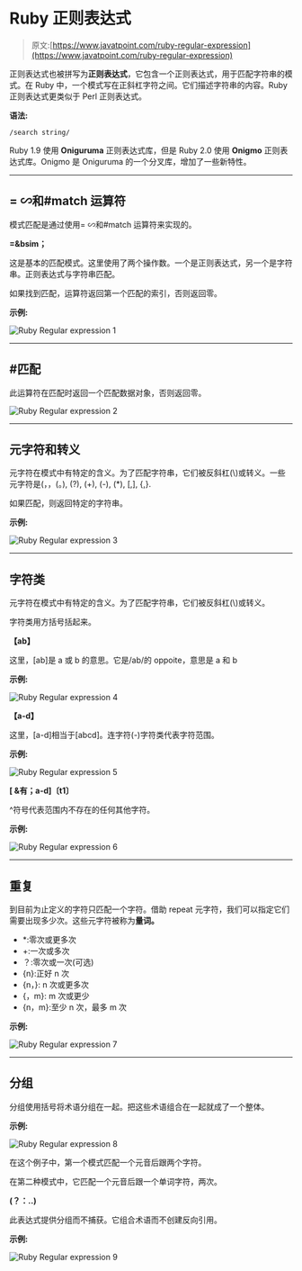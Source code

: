 # Ruby 正则表达式

> 原文:[https://www.javatpoint.com/ruby-regular-expression](https://www.javatpoint.com/ruby-regular-expression)

正则表达式也被拼写为**正则表达式**，它包含一个正则表达式，用于匹配字符串的模式。在 Ruby 中，一个模式写在正斜杠字符之间。它们描述字符串的内容。Ruby 正则表达式更类似于 Perl 正则表达式。

**语法:**

```
/search string/

```

Ruby 1.9 使用 **Oniguruma** 正则表达式库，但是 Ruby 2.0 使用 **Onigmo** 正则表达式库。Onigmo 是 Oniguruma 的一个分叉库，增加了一些新特性。

* * *

## = &bsim;和#match 运算符

模式匹配是通过使用= &bsim;和#match 运算符来实现的。

**=&bsim；**

这是基本的匹配模式。这里使用了两个操作数。一个是正则表达式，另一个是字符串。正则表达式与字符串匹配。

如果找到匹配，运算符返回第一个匹配的索引，否则返回零。

**示例:**

![Ruby Regular expression 1](../Images/56e04b85cbc54595d378d4dace8a9aa6.png)

* * *

## #匹配

此运算符在匹配时返回一个匹配数据对象，否则返回零。

![Ruby Regular expression 2](../Images/7d373358c57982d7783f891b7010cd56.png)

* * *

## 元字符和转义

元字符在模式中有特定的含义。为了匹配字符串，它们被反斜杠(\\\)或转义。一些元字符是(，，(。), (?), (+), (-), (*), [,], {,}.

如果匹配，则返回特定的字符串。

**示例:**

![Ruby Regular expression 3](../Images/883e2695221104ffe57d5acaebc5f7bc.png)

* * *

## 字符类

元字符在模式中有特定的含义。为了匹配字符串，它们被反斜杠(\\\)或转义。

字符类用方括号括起来。

**【ab】**

这里，[ab]是 a 或 b 的意思。它是/ab/的 oppoite，意思是 a 和 b

**示例:**

![Ruby Regular expression 4](../Images/cd82b5bbe6446136f3b10ece153b02e8.png)

**【a-d】**

这里，[a-d]相当于[abcd]。连字符(-)字符类代表字符范围。

**示例:**

![Ruby Regular expression 5](../Images/0e99c153f3c9a3361433ddcd3e11d8ae.png)

**[ &有；a-d]〔t1〕**

&Hat;符号代表范围内不存在的任何其他字符。

**示例:**

![Ruby Regular expression 6](../Images/852070714012f5984f45ca0d4a65eae8.png)

* * *

## 重复

到目前为止定义的字符只匹配一个字符。借助 repeat 元字符，我们可以指定它们需要出现多少次。这些元字符被称为**量词。**

*   *:零次或更多次
*   +:一次或多次
*   ？:零次或一次(可选)
*   {n}:正好 n 次
*   {n，}: n 次或更多次
*   {，m}: m 次或更少
*   {n，m}:至少 n 次，最多 m 次

**示例:**

![Ruby Regular expression 7](../Images/d6d0b9b05234e79e0e27abc8f165d20c.png)

* * *

## 分组

分组使用括号将术语分组在一起。把这些术语组合在一起就成了一个整体。

**示例:**

![Ruby Regular expression 8](../Images/133729048351bd2394d6480cdae50b96.png)

在这个例子中，第一个模式匹配一个元音后跟两个字符。

在第二种模式中，它匹配一个元音后跟一个单词字符，两次。

**(？：..)**

此表达式提供分组而不捕获。它组合术语而不创建反向引用。

**示例:**

![Ruby Regular expression 9](../Images/908344666d9df3ef235bb7e9c137a24d.png)